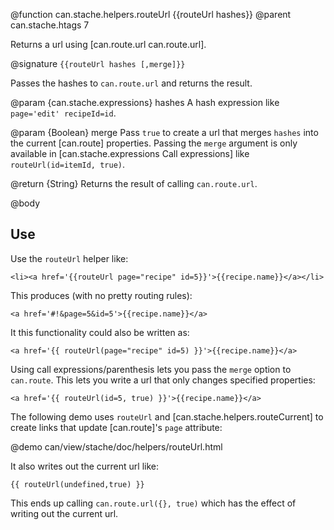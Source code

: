 @function can.stache.helpers.routeUrl {{routeUrl hashes}}
@parent can.stache.htags 7

Returns a url using [can.route.url can.route.url].

@signature `{{routeUrl hashes [,merge]}}`

Passes the hashes to `can.route.url` and returns the result.

@param {can.stache.expressions} hashes A hash expression like `page='edit' recipeId=id`.

@param {Boolean} merge Pass `true` to create a url that merges `hashes` into the 
current [can.route] properties.  Passing the `merge` argument is only available 
in [can.stache.expressions Call expressions] like `routeUrl(id=itemId, true)`.

@return {String} Returns the result of calling `can.route.url`.

@body

## Use

Use the `routeUrl` helper like:

```
<li><a href='{{routeUrl page="recipe" id=5}}'>{{recipe.name}}</a></li>
```

This produces (with no pretty routing rules):

```
<a href='#!&page=5&id=5'>{{recipe.name}}</a>
```

It this functionality could also be written as:

```
<a href='{{ routeUrl(page="recipe" id=5) }}'>{{recipe.name}}</a>
```

Using call expressions/parenthesis lets you pass the `merge` option to `can.route`.  This
lets you write a url that only changes specified properties:

```
<a href='{{ routeUrl(id=5, true) }}'>{{recipe.name}}</a>
```




The following demo uses `routeUrl` and [can.stache.helpers.routeCurrent] to 
create links that update [can.route]'s `page` attribute:

@demo can/view/stache/doc/helpers/routeUrl.html

It also writes out the current url like:

```
{{ routeUrl(undefined,true) }}
```

This ends up calling `can.route.url({}, true)` which has the effect of writing out
the current url.

